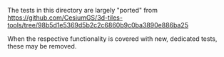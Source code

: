 The tests in this directory are largely "ported" from 
https://github.com/CesiumGS/3d-tiles-tools/tree/98b5d1e5369d5b2c2c6860b9c0ba3890e886ba25

When the respective functionality is covered with new, dedicated
tests, these may be removed.
